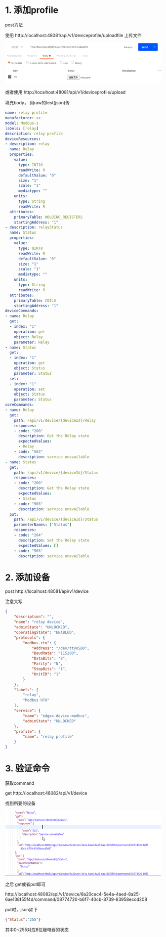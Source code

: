 # 1. 添加profile

post方法

使用 http://localhost:48081/api/v1/deviceprofile/uploadfile 上传文件

![image-20191118190532856](step.assets/image-20191118190532856.png)

或者使用 http://localhost:48081/api/v1/deviceprofile/upload

填充body， 用raw的test(json)传

```yml
name: relay profile
manufacturer: xx
model: ModBus-1
labels: [relay]
description: relay profile
deviceResources: 
- description: relay
  name: Relay
  properties:
    value:
      type: INT16
      readWrite: R
      defaultValue: "0"
      size: "1"
      scale: "1"
      mediatype: ""
    units:
      type: String
      readWrite: R
  attributes:
    primaryTable: HOLDING_REGISTERS
    startingAddress: "1"
- description: relayStatus
  name: Status
  properties:
    value:
      type: UINT8
      readWrite: R
      defaultValue: "0"
      size: "1"
      scale: "1"
      mediatype: ""
    units:
      type: String
      readWrite: R
  attributes:
    primaryTable: COILS
    startingAddress: "1"
deviceCommands:
- name: Relay
  get:
  - index: "1"
    operation: get
    object: Relay
    parameter: Relay
- name: Status
  get:
  - index: "1"
    operation: get
    object: Status
    parameter: Status
  set:
  - index: "1"
    operation: set
    object: Status
    parameter: Status
coreCommands:
- name: Relay
  get:
    path: /api/v1/device/{deviceId}/Relay
    responses:
    - code: "200"
      description: Get the Relay state
      expectedValues:
      - Relay
    - code: "503"
      description: service unavailable 
- name: Status
  get:
    path: /api/v1/device/{deviceId}/Status
    responses:
    - code: "200"
      description: Get the Relay state
      expectedValues:
      - Status
    - code: "503"
      description: service unavailable 
  put:
    path: /api/v1/device/{deviceId}/Status
    parameterNames: ["Status"]
    responses:
    - code: "204"
      description: Set the Relay state
      expectedValues: []
    - code: "503"
      description: service unavailable 
```

# 2. 添加设备

post http://localhost:48081/api/v1/device

注意大写

```json
{
    "description": "",
    "name": "relay device",
    "adminState": "UNLOCKED",
    "operatingState": "ENABLED",
    "protocols": {
        "modbus-rtu": {
            "Address": "/dev/ttyUSB0",
            "BaudRate": "115200",
            "DataBits": "8",
            "Parity": "N",
            "StopBits": "1",
            "UnitID": "1"
        }
    },
    "labels": [
        "relay",
        "Modbus RTU"
    ],
    "service": {
        "name": "edgex-device-modbus",
        "adminState": "UNLOCKED"
    },
    "profile": {
        "name": "relay profile"
    }
}
```

# 3. 验证命令

获取command

get http://localhost:48082/api/v1/device

找到所要的设备

![image-20191118191020011](step.assets/image-20191118191020011.png)

之后 get或者put即可

http://localhost:48082/api/v1/device/8a20cec4-5e4a-4aed-8a25-6ae138f55f4d/command/08774720-b6f7-40cb-8739-83958eccd208

put时，json如下

```json
{"Status":"255"}
```

其中0~255对应8位继电器的状态